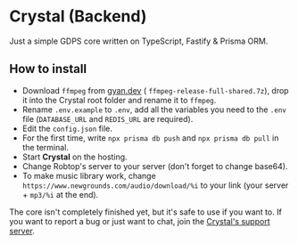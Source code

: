 # Crystal (Backend)
Just a simple GDPS core written on TypeScript, Fastify & Prisma ORM.

## How to install
- Download ``ffmpeg`` from [gyan.dev](https://www.gyan.dev/ffmpeg/builds/#release-builds) (
``ffmpeg-release-full-shared.7z``), drop it into the Crystal root folder and rename it to ``ffmpeg``.
- Rename ``.env.example`` to ``.env``, add all the variables you need to the ``.env`` file (``DATABASE_URL`` and ``REDIS_URL`` are required).
- Edit the ``config.json`` file.
- For the first time, write ``npx prisma db push`` and ``npx prisma db pull`` in the terminal.
- Start **Crystal** on the hosting.
- Change Robtop's server to your server (don't forget to change base64).
- To make music library work, change ``https://www.newgrounds.com/audio/download/%i`` to your link (your server + ``mp3/%i`` at the end).

The core isn't completely finished yet, but it's safe to use if you want to.
If you want to report a bug or just want to chat, join the [Crystal's support server](https://discord.com/invite/FCKAkR9XPb).